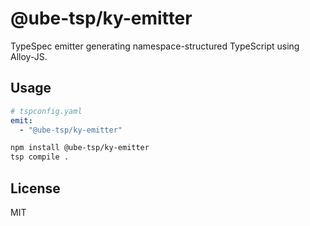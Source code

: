 # @ube-tsp/ky-emitter

TypeSpec emitter generating namespace-structured TypeScript using Alloy-JS.

## Usage

```yaml
# tspconfig.yaml
emit:
  - "@ube-tsp/ky-emitter"
```

```bash
npm install @ube-tsp/ky-emitter
tsp compile .
```

## License

MIT
